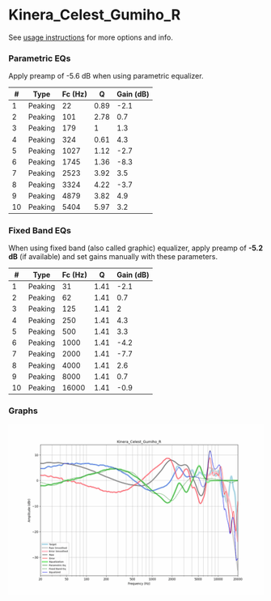 # Kinera_Celest_Gumiho_R
See [usage instructions](https://github.com/jaakkopasanen/AutoEq#usage) for more options and info.

### Parametric EQs
Apply preamp of -5.6 dB when using parametric equalizer.

|   # | Type    |   Fc (Hz) |    Q |   Gain (dB) |
|-----|---------|-----------|------|-------------|
|   1 | Peaking |        22 | 0.89 |        -2.1 |
|   2 | Peaking |       101 | 2.78 |         0.7 |
|   3 | Peaking |       179 | 1    |         1.3 |
|   4 | Peaking |       324 | 0.61 |         4.3 |
|   5 | Peaking |      1027 | 1.12 |        -2.7 |
|   6 | Peaking |      1745 | 1.36 |        -8.3 |
|   7 | Peaking |      2523 | 3.92 |         3.5 |
|   8 | Peaking |      3324 | 4.22 |        -3.7 |
|   9 | Peaking |      4879 | 3.82 |         4.9 |
|  10 | Peaking |      5404 | 5.97 |         3.2 |

### Fixed Band EQs
When using fixed band (also called graphic) equalizer, apply preamp of **-5.2 dB** (if available) and set gains manually with these parameters.

|   # | Type    |   Fc (Hz) |    Q |   Gain (dB) |
|-----|---------|-----------|------|-------------|
|   1 | Peaking |        31 | 1.41 |        -2.1 |
|   2 | Peaking |        62 | 1.41 |         0.7 |
|   3 | Peaking |       125 | 1.41 |         2   |
|   4 | Peaking |       250 | 1.41 |         4.3 |
|   5 | Peaking |       500 | 1.41 |         3.3 |
|   6 | Peaking |      1000 | 1.41 |        -4.2 |
|   7 | Peaking |      2000 | 1.41 |        -7.7 |
|   8 | Peaking |      4000 | 1.41 |         2.6 |
|   9 | Peaking |      8000 | 1.41 |         0.7 |
|  10 | Peaking |     16000 | 1.41 |        -0.9 |

### Graphs
![](./Kinera_Celest_Gumiho_R.png)
